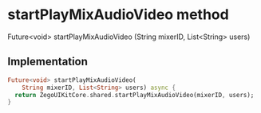 


# startPlayMixAudioVideo method








Future&lt;void> startPlayMixAudioVideo
(String mixerID, List&lt;String> users)








## Implementation

```dart
Future<void> startPlayMixAudioVideo(
    String mixerID, List<String> users) async {
  return ZegoUIKitCore.shared.startPlayMixAudioVideo(mixerID, users);
}
```







